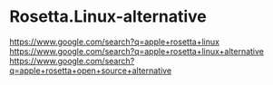 # Rosetta.Linux-alternative
https://www.google.com/search?q=apple+rosetta+linux https://www.google.com/search?q=apple+rosetta+linux+alternative https://www.google.com/search?q=apple+rosetta+open+source+alternative

